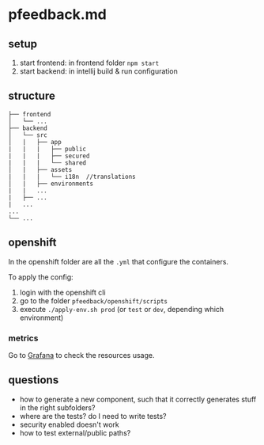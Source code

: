 # pfeedback.md

## setup

1. start frontend: in frontend folder `npm start`
2. start backend: in intellij build & run configuration

## structure

```
├── frontend
│   └── ...
├── backend
│   └── src
│   |   ├── app
|   |   |   ├── public
|   |   |   ├── secured
|   |   |   └── shared
│   |   ├── assets
|   |   |   └── i18n  //translations
│   |   ├── environments
|   |   ...
|   ├── ...
|   ...
...
└── ...
```

## openshift

In the openshift folder are all the `.yml` that configure the containers.

To apply the config:
1. login with the openshift cli
2. go to the folder `pfeedback/openshift/scripts`
3. execute `./apply-env.sh prod` (or `test` or `dev`, depending which environment)

### metrics
Go to [Grafana](https://grafana.puzzle.ch/d/85a562078cdf77779eaa1add43ccec1e/k8s-compute-resources-namespace?orgId=1&refresh=10s&var-datasource=prometheus-k8s-cloudscale&var-namespace=pitc-pfeedback-test) to check the resources usage.

## questions

- how to generate a new component, such that it correctly generates stuff in the right subfolders?
-  where are the tests? do I need to write tests?
- security enabled doesn't work
- how to test external/public paths?
